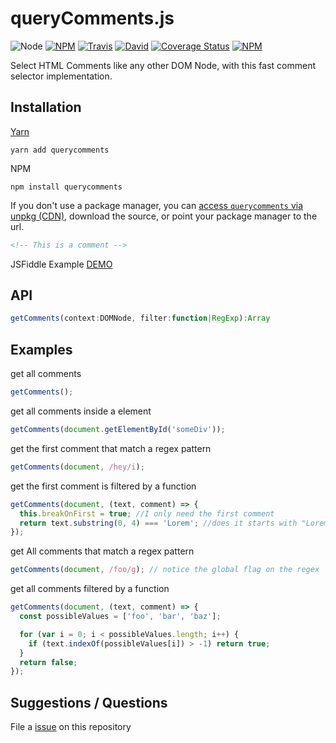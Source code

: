 # queryComments.js

![Node](https://img.shields.io/node/v/querycomments.svg?style=flat-square)
[![NPM](https://img.shields.io/npm/v/querycomments.svg?style=flat-square)](https://www.npmjs.com/package/querycomments)
[![Travis](https://img.shields.io/travis/victornpb/querycomments/master.svg?style=flat-square)](https://travis-ci.org/victornpb/querycomments)
[![David](https://img.shields.io/david/victornpb/querycomments.svg?style=flat-square)](https://david-dm.org/victornpb/querycomments)
[![Coverage Status](https://img.shields.io/coveralls/victornpb/querycomments.svg?style=flat-square)](https://coveralls.io/github/victornpb/querycomments)
[![NPM](https://img.shields.io/npm/dt/querycomments.svg?style=flat-square)](https://www.npmjs.com/package/querycomments)

Select HTML Comments like any other DOM Node, with this fast comment selector implementation.

## Installation

[Yarn](https://github.com/yarnpkg/yarn)

    yarn add querycomments

NPM

    npm install querycomments

If you don't use a package manager, you can [access `querycomments` via unpkg (CDN)](https://unpkg.com/querycomments/), download the source, or point your package manager to the url.



```html
<!-- This is a comment -->
```

JSFiddle Example [DEMO](https://jsfiddle.net/Victornpb/630garm8/)

## API

```ts
getComments(context:DOMNode, filter:function|RegExp):Array
```

## Examples

get all comments

```js
getComments();
```

get all comments inside a element

```js
getComments(document.getElementById('someDiv'));
```

get the first comment that match a regex pattern

```js
getComments(document, /hey/i);
```

get the first comment is filtered by a function

```js
getComments(document, (text, comment) => {
  this.breakOnFirst = true; //I only need the first comment
  return text.substring(0, 4) === 'Lorem'; //does it starts with "Lorem"
});
```

get All comments that match a regex pattern

```js
getComments(document, /foo/g); // notice the global flag on the regex
```

get all comments filtered by a function

```js
getComments(document, (text, comment) => {
  const possibleValues = ['foo', 'bar', 'baz'];

  for (var i = 0; i < possibleValues.length; i++) {
    if (text.indexOf(possibleValues[i]) > -1) return true;
  }
  return false;
});
```

## Suggestions / Questions

File a [issue](https://github.com/victornpb/getComments.js/issues) on this repository
